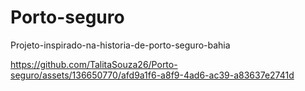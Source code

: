 # Porto-seguro
Projeto-inspirado-na-historia-de-porto-seguro-bahia





https://github.com/TalitaSouza26/Porto-seguro/assets/136650770/afd9a1f6-a8f9-4ad6-ac39-a83637e2741d

